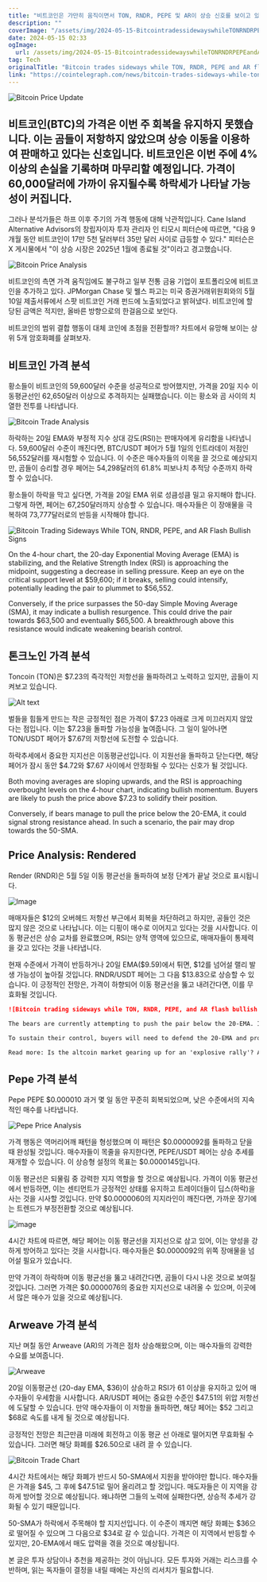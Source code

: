 ```yaml
---
title: "비트코인은 가만히 움직이면서 TON, RNDR, PEPE 및 AR이 상승 신호를 보이고 있습니다"
description: ""
coverImage: "/assets/img/2024-05-15-BitcointradessidewayswhileTONRNDRPEPEandARflashbullishsigns_thumbnail.png"
date: 2024-05-15 02:33
ogImage: 
  url: /assets/img/2024-05-15-BitcointradessidewayswhileTONRNDRPEPEandARflashbullishsigns_thumbnail.png
tag: Tech
originalTitle: "Bitcoin trades sideways while TON, RNDR, PEPE and AR flash bullish signs"
link: "https://cointelegraph.com/news/bitcoin-trades-sideways-while-ton-rndr-pepe-and-ar-flash-bullish-signs"
---
```



![Bitcoin Price Update](/assets/img/2024-05-15-BitcointradessidewayswhileTONRNDRPEPEandARflashbullishsigns_thumbnail.png)

## 비트코인(BTC)의 가격은 이번 주 회복을 유지하지 못했습니다. 이는 곰들이 저항하지 않았으며 상승 이동을 이용하여 판매하고 있다는 신호입니다. 비트코인은 이번 주에 4% 이상의 손실을 기록하며 마무리할 예정입니다. 가격이 60,000달러에 가까이 유지될수록 하락세가 나타날 가능성이 커집니다.

그러나 분석가들은 하프 이후 주기의 가격 행동에 대해 낙관적입니다. Cane Island Alternative Advisors의 창립자이자 투자 관리자 인 티모시 피터슨에 따르면, "다음 9개월 동안 비트코인이 17만 5천 달러부터 35만 달러 사이로 급등할 수 있다." 피터슨은 X 게시물에서 "이 상승 시장은 2025년 1월에 종료될 것"이라고 경고했습니다.



![Bitcoin Price Analysis](/assets/img/2024-05-15-BitcointradessidewayswhileTONRNDRPEPEandARflashbullishsigns_0.png)

비트코인의 측면 가격 움직임에도 불구하고 일부 전통 금융 기업이 포트폴리오에 비트코인을 추가하고 있다. JPMorgan Chase 및 웰스 파고는 미국 증권거래위원회와의 5월 10일 제출서류에서 스팟 비트코인 거래 펀드에 노출되었다고 밝혀냈다. 비트코인에 할당된 금액은 적지만, 올바른 방향으로의 한걸음으로 보인다.

비트코인의 범위 결합 행동이 대체 코인에 초점을 전환할까? 차트에서 유망해 보이는 상위 5개 암호화폐를 살펴보자.

## 비트코인 가격 분석



황소들이 비트코인의 59,600달러 수준을 성공적으로 방어했지만, 가격을 20일 지수 이동평균선인 62,650달러 이상으로 추격하지는 실패했습니다. 이는 황소와 곰 사이의 치열한 전투를 나타냅니다.

![Bitcoin Trade Analysis](/assets/img/2024-05-15-BitcointradessidewayswhileTONRNDRPEPEandARflashbullishsigns_1.png)

하락하는 20일 EMA와 부정적 지수 상대 강도(RSI)는 판매자에게 유리함을 나타냅니다. 59,600달러 수준이 깨진다면, BTC/USDT 페어가 5월 1일의 인트라데이 저점인 56,552달러를 재시험할 수 있습니다. 이 수준은 매수자들의 이목을 끌 것으로 예상되지만, 곰들이 승리할 경우 페어는 54,298달러의 61.8% 피보나치 추적당 수준까지 하락할 수 있습니다.

황소들이 하락을 막고 싶다면, 가격을 20일 EMA 위로 성큼성큼 밀고 유지해야 합니다. 그렇게 하면, 페어는 67,250달러까지 상승할 수 있습니다. 매수자들은 이 장애물을 극복하여 73,777달러로의 반등을 시작해야 합니다.



![Bitcoin Trading Sideways While TON, RNDR, PEPE, and AR Flash Bullish Signs](/assets/img/2024-05-15-BitcointradessidewayswhileTONRNDRPEPEandARflashbullishsigns_2.png)

On the 4-hour chart, the 20-day Exponential Moving Average (EMA) is stabilizing, and the Relative Strength Index (RSI) is approaching the midpoint, suggesting a decrease in selling pressure. Keep an eye on the critical support level at $59,600; if it breaks, selling could intensify, potentially leading the pair to plummet to $56,552.

Conversely, if the price surpasses the 50-day Simple Moving Average (SMA), it may indicate a bullish resurgence. This could drive the pair towards $63,500 and eventually $65,500. A breakthrough above this resistance would indicate weakening bearish control.

## 톤크노인 가격 분석



Toncoin (TON)은 $7.23의 즉각적인 저항선을 돌파하려고 노력하고 있지만, 곰들이 지켜보고 있습니다.

![Alt text](/assets/img/2024-05-15-BitcointradessidewayswhileTONRNDRPEPEandARflashbullishsigns_3.png)

벌들을 힘들게 만드는 작은 긍정적인 점은 가격이 $7.23 아래로 크게 미끄러지지 않았다는 점입니다. 이는 $7.23을 돌파할 가능성을 높여줍니다. 그 일이 일어나면 TON/USDT 페어가 $7.67의 저항선에 도전할 수 있습니다.

하락추세에서 중요한 지지선은 이동평균선입니다. 이 지원선을 돌파하고 닫는다면, 해당 페어가 잠시 동안 $4.72와 $7.67 사이에서 안정화될 수 있다는 신호가 될 것입니다.



Both moving averages are sloping upwards, and the RSI is approaching overbought levels on the 4-hour chart, indicating bullish momentum. Buyers are likely to push the price above $7.23 to solidify their position.

Conversely, if bears manage to pull the price below the 20-EMA, it could signal strong resistance ahead. In such a scenario, the pair may drop towards the 50-SMA.

## Price Analysis: Rendered



Render (RNDR)은 5월 5일 이동 평균선을 돌파하여 보정 단계가 끝날 것으로 표시됩니다.

![Image](/assets/img/2024-05-15-BitcointradessidewayswhileTONRNDRPEPEandARflashbullishsigns_5.png)

매매자들은 $12의 오버헤드 저항선 부근에서 회복을 차단하려고 하지만, 공들인 것은 많지 않은 것으로 나타납니다. 이는 디핑이 매수로 이어지고 있다는 것을 시사합니다. 이동 평균선은 상승 교차를 완료했으며, RSI는 양적 영역에 있으므로, 매매자들이 통제력을 갖고 있다는 것을 나타냅니다.

현재 수준에서 가격이 반등하거나 20일 EMA($9.59)에서 튀면, $12를 넘어설 랠리 발생 가능성이 높아질 것입니다. RNDR/USDT 페어는 그 다음 $13.83으로 상승할 수 있습니다. 이 긍정적인 전망은, 가격이 하향되어 이동 평균선을 뚫고 내려간다면, 이를 무효화될 것입니다.



```markdown
![Bitcoin trading sideways while TON, RNDR, PEPE, and AR flash bullish signs](/assets/img/2024-05-15-BitcointradessidewayswhileTONRNDRPEPEandARflashbullishsigns_6.png)

The bears are currently attempting to push the pair below the 20-EMA. If successful, the short-term bullish momentum may weaken, leading to a potential drop to the 50-SMA. While this level could attract buyers, any subsequent rebound might face resistance at the 20-EMA. Should the 50-SMA support fail, the next significant level to watch is around $9.50.

To sustain their control, buyers will need to defend the 20-EMA and propel the price above the $12 resistance level.

Read more: Is the altcoin market gearing up for an 'explosive rally'? Analysts keep an eye on these 3 key indicators.
```



## Pepe 가격 분석

Pepe
PEPE
$0.000010
과거 몇 일 동안 꾸준히 회복되었으며, 낮은 수준에서의 지속적인 매수를 나타냅니다.

![Pepe Price Analysis](/assets/img/2024-05-15-BitcointradessidewayswhileTONRNDRPEPEandARflashbullishsigns_7.png)

가격 행동은 역머리어깨 패턴을 형성했으며 이 패턴은 $0.0000092를 돌파하고 닫을 때 완성될 것입니다. 매수자들이 목줄을 유지한다면, PEPE/USDT 페어는 상승 추세를 재개할 수 있습니다. 이 상승형 설정의 목표는 $0.0000145입니다.



이동 평균선은 되물림 중 강력한 지지 역할을 할 것으로 예상됩니다. 가격이 이동 평균선에서 반등하면, 이는 센티먼트가 긍정적인 상태를 유지하고 트레이더들이 딥스(하락)을 사는 것을 시사할 것입니다. 만약 $0.0000060의 지지라인이 깨진다면, 가까운 장기에는 트렌드가 부정전환할 것으로 예상됩니다.

![image](/assets/img/2024-05-15-BitcointradessidewayswhileTONRNDRPEPEandARflashbullishsigns_8.png)

4시간 차트에 따르면, 해당 페어는 이동 평균선을 지지선으로 삼고 있어, 이는 양성을 강하게 방어하고 있다는 것을 시사합니다. 매수자들은 $0.0000092의 위쪽 장애물을 넘어설 필요가 있습니다.

만약 가격이 하락하며 이동 평균선을 뚫고 내려간다면, 곰들이 다시 나온 것으로 보여질 것입니다. 그러면 가격은 $0.0000076의 중요한 지지선으로 내려올 수 있으며, 이곳에서 많은 매수가 있을 것으로 예상됩니다.



## Arweave 가격 분석

지난 며칠 동안 Arweave (AR)의 가격은 점차 상승해왔으며, 이는 매수자들의 강력한 수요를 보여줍니다.

![Arweave](/assets/img/2024-05-15-BitcointradessidewayswhileTONRNDRPEPEandARflashbullishsigns_9.png)

20일 이동평균선 (20-day EMA, $36)이 상승하고 RSI가 61 이상을 유지하고 있어 매수자들이 우세함을 시사합니다. AR/USDT 페어는 중요한 수준인 $47.51의 위압 저항선에 도달할 수 있습니다. 만약 매수자들이 이 저항을 돌파하면, 해당 페어는 $52 그리고 $68로 속도를 내게 될 것으로 예상됩니다.



긍정적인 전망은 최근만큼 미래에 회전하고 이동 평균 선 아래로 떨어지면 무효화될 수 있습니다. 그러면 해당 화폐를 $26.50으로 내려 끌 수 있습니다.

![Bitcoin Trade Chart](/assets/img/2024-05-15-BitcointradessidewayswhileTONRNDRPEPEandARflashbullishsigns_10.png)

4시간 차트에서는 해당 화폐가 반드시 50-SMA에서 지원을 받아야만 합니다. 매수자들은 가격을 $45, 그 후에 $47.51로 밀어 올리려고 할 것입니다. 매도자들은 이 지역을 강하게 방어할 것으로 예상됩니다. 왜냐하면 그들의 노력에 실패한다면, 상승적 추세가 강화될 수 있기 때문입니다.

50-SMA가 하락에서 주목해야 할 지지선입니다. 이 수준이 깨지면 해당 화폐는 $36으로 떨어질 수 있으며 그 다음으로 $34로 갈 수 있습니다. 가격은 이 지역에서 반등할 수 있지만, 20-EMA에서 매도 압력을 겪을 것으로 예상됩니다.



본 글은 투자 상담이나 추천을 제공하는 것이 아닙니다. 모든 투자와 거래는 리스크를 수반하며, 읽는 독자들이 결정을 내릴 때에는 자신의 리서치가 필요합니다.